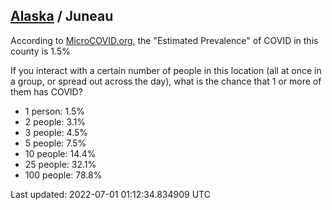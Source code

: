 
## [Alaska](/united-states/alaska) / Juneau

According to [MicroCOVID.org](http://microcovid.org),
the "Estimated Prevalence" of COVID in this county is 1.5%

If you interact with a certain number of people in this location
(all at once in a group, or spread out across the day), what is the chance that
1 or more of them has COVID?

- 1 person: 1.5%
- 2 people: 3.1%
- 3 people: 4.5%
- 5 people: 7.5%
- 10 people: 14.4%
- 25 people: 32.1%
- 100 people: 78.8%

Last updated: 2022-07-01 01:12:34.834909 UTC

